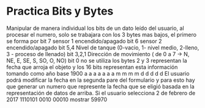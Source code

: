 # Practica Bits y Bytes
Manipular de manera individual los bits de un dato leído del usuario, al procesar el numero, solo se trabajara con los 3 bytes mas bajos, el primero se forma por
bit 7 sensor 1 encendido/apagado
bit 6 sensor 2 encendido/apagado
bit 5,4 Nivel de tanque (0-vacio, 1- nivel medio, 2-lleno, 3 - proceso de llenado)
bit 3,2,1 Dirección de movimiento ( de 0 a 7 -> N, NE, E, SE, S, SO, O, NO)
bit 0 no se utiliza
los bytes 2 y 3 representan la fecha que arroja el objeto y los 16 bits representan esta información tomando como año base 1900
a a a a a a a m m m m d d d d d
El usuario podrá modificar la fecha en la segunda pare del formulario y para esto hay que generar un numero que represente la fecha que se eligió basada en la representación de datos de arriba. Si el usuario selecciona 2 de febrero de 2017
1110101 0010 00010 mostrar 59970